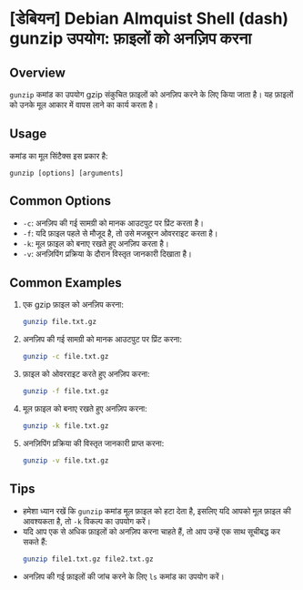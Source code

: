 # [डेबियन] Debian Almquist Shell (dash) gunzip उपयोग: फ़ाइलों को अनज़िप करना

## Overview
`gunzip` कमांड का उपयोग gzip संकुचित फ़ाइलों को अनज़िप करने के लिए किया जाता है। यह फ़ाइलों को उनके मूल आकार में वापस लाने का कार्य करता है।

## Usage
कमांड का मूल सिंटैक्स इस प्रकार है:
```
gunzip [options] [arguments]
```

## Common Options
- `-c`: अनज़िप की गई सामग्री को मानक आउटपुट पर प्रिंट करता है।
- `-f`: यदि फ़ाइल पहले से मौजूद है, तो उसे मजबूरन ओवरराइट करता है।
- `-k`: मूल फ़ाइल को बनाए रखते हुए अनज़िप करता है।
- `-v`: अनज़िपिंग प्रक्रिया के दौरान विस्तृत जानकारी दिखाता है।

## Common Examples
1. एक gzip फ़ाइल को अनज़िप करना:
   ```bash
   gunzip file.txt.gz
   ```

2. अनज़िप की गई सामग्री को मानक आउटपुट पर प्रिंट करना:
   ```bash
   gunzip -c file.txt.gz
   ```

3. फ़ाइल को ओवरराइट करते हुए अनज़िप करना:
   ```bash
   gunzip -f file.txt.gz
   ```

4. मूल फ़ाइल को बनाए रखते हुए अनज़िप करना:
   ```bash
   gunzip -k file.txt.gz
   ```

5. अनज़िपिंग प्रक्रिया की विस्तृत जानकारी प्राप्त करना:
   ```bash
   gunzip -v file.txt.gz
   ```

## Tips
- हमेशा ध्यान रखें कि `gunzip` कमांड मूल फ़ाइल को हटा देता है, इसलिए यदि आपको मूल फ़ाइल की आवश्यकता है, तो `-k` विकल्प का उपयोग करें।
- यदि आप एक से अधिक फ़ाइलों को अनज़िप करना चाहते हैं, तो आप उन्हें एक साथ सूचीबद्ध कर सकते हैं:
  ```bash
  gunzip file1.txt.gz file2.txt.gz
  ```
- अनज़िप की गई फ़ाइलों की जांच करने के लिए `ls` कमांड का उपयोग करें।